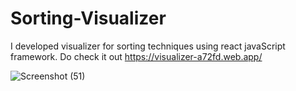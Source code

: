 # Sorting-Visualizer
I developed visualizer for sorting techniques using react javaScript framework. Do check it out https://visualizer-a72fd.web.app/


![Screenshot (51)](https://user-images.githubusercontent.com/52958581/117925277-a1c9b200-b314-11eb-8a1d-3c8207717a61.png)
